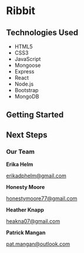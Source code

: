 # Ribbit

## Technologies Used

- HTML5
- CSS3
- JavaScript
- Mongoose
- Express
- React
- Node.js
- Bootstrap
- MongoDB

## Getting Started

## Next Steps

### Our Team

**Erika Helm**

erikadphelm@gmail.com

**Honesty Moore**

honestymoore77@gmail.com

**Heather Knapp**

heakna07@gmail.com

**Patrick Mangan**

pat.mangan@outlook.com